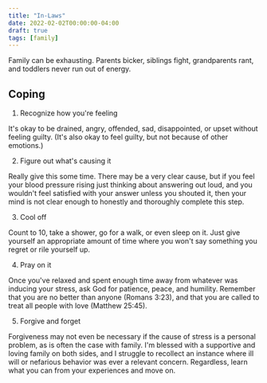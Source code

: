 ```yaml
---
title: "In-Laws"
date: 2022-02-02T00:00:00-04:00
draft: true
tags: [family]
---
```


Family can be exhausting. Parents bicker, siblings fight, grandparents rant,
and toddlers never run out of energy.

## Coping

1. Recognize how you're feeling

It's okay to be drained, angry, offended, sad, disappointed, or upset without
feeling guilty. (It's also okay to feel guilty, but not because of other
emotions.)

2. Figure out what's causing it

Really give this some time. There may be a very clear cause, but if you feel
your blood pressure rising just thinking about answering out loud, and you
wouldn't feel satisfied with your answer unless you shouted it, then your mind
is not clear enough to honestly and thoroughly complete this step.

3. Cool off

Count to 10, take a shower, go for a walk, or even sleep on it. Just give
yourself an appropriate amount of time where you won't say something you
regret or rile yourself up.

4. Pray on it

Once you've relaxed and spent enough time away from whatever was inducing your
stress, ask God for patience, peace, and humility. Remember that you are no
better than anyone (Romans 3:23), and that you are called to treat all people
with love (Matthew 25:45).

5. Forgive and forget

Forgiveness may not even be necessary if the cause of stress is a personal
problem, as is often the case with family. I'm blessed with a supportive and
loving family on both sides, and I struggle to recollect an instance where ill
will or nefarious behavior was ever a relevant concern. Regardless, learn what
you can from your experiences and move on.
